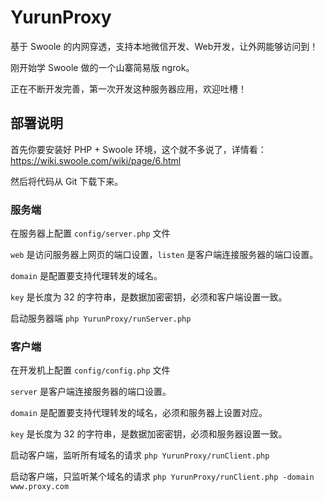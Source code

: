 # YurunProxy
基于 Swoole 的内网穿透，支持本地微信开发、Web开发，让外网能够访问到！

刚开始学 Swoole 做的一个山寨简易版 ngrok。

正在不断开发完善，第一次开发这种服务器应用，欢迎吐槽！

## 部署说明

首先你要安装好 PHP + Swoole 环境，这个就不多说了，详情看：https://wiki.swoole.com/wiki/page/6.html

然后将代码从 Git 下载下来。

### 服务端

在服务器上配置 `config/server.php` 文件

`web` 是访问服务器上网页的端口设置，`listen` 是客户端连接服务器的端口设置。

`domain` 是配置要支持代理转发的域名。

`key` 是长度为 32 的字符串，是数据加密密钥，必须和客户端设置一致。

启动服务器端 `php YurunProxy/runServer.php`

### 客户端

在开发机上配置 `config/config.php` 文件

`server` 是客户端连接服务器的端口设置。

`domain` 是配置要支持代理转发的域名，必须和服务器上设置对应。

`key` 是长度为 32 的字符串，是数据加密密钥，必须和服务器设置一致。

启动客户端，监听所有域名的请求 `php YurunProxy/runClient.php`

启动客户端，只监听某个域名的请求 `php YurunProxy/runClient.php -domain www.proxy.com`